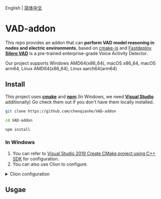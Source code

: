English | [简体中文](README_CN.md)

# VAD-addon

This repo provides an addon that can **perform VAD model reasoning in nodes and electric environments**, based on [cmake-js](https://github.com/cmake-js/cmake-js) and [Fastdeploy](https://github.com/PaddlePaddle/FastDeploy).
[**Silero VAD**](https://github.com/snakers4/silero-vad) is a pre-trained enterprise-grade Voice Activity Detector. 

Our project supports Windows AMD64(x86_64), macOS x86_64, macOS arm64, Linux AMD64(x86_64), Linux aarch64(arm64)

## Install

This project uses [**cmake**](https://cmake.org/) and [**npm**](https://www.npmjs.com/).(In Windows, we need [**Visual Studio**](https://visualstudio.microsoft.com) additionally) Go check them out if you don't have them locally installed.

```bash
git clone https://github.com/chenqianhe/VAD-addon

cd VAD-addon

npm install
```

### In Windows

1. You can refer to [Visual Studio 2019 Create CMake project using C++ SDK](https://github.com/PaddlePaddle/FastDeploy/blob/develop/docs/en/faq/use_sdk_on_windows.md#33-visual-studio-2019-create-cmake-project-using-c-sdk) for configuration.
2. You can also use Clion to configure.
<details>
<summary>Clion configuration</summary>
<img width="1425" alt="image" src="https://user-images.githubusercontent.com/54462604/213860521-5cf830ef-fa95-460f-8b0a-e44f95a56070.png">

</details>

## Usgae

